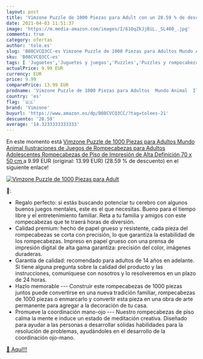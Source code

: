 ```yaml
---
layout: post
title: 'Vimzone Puzzle de 1000 Piezas para Adult con un 28.59 % de descuento'
date: 2021-04-03 11:51:37
image: 'https://m.media-amazon.com/images/I/61OqZkJjBiL._SL400_.jpg'
comments: true
category: ofertas
author: 'tole.es'
slug: 'B08CVCQ3CC-es Vimzone Puzzle de 1000 Piezas para Adultos Mundo Animal...'
sku: 'B08CVCQ3CC-es'
tags: [ 'Juguetes','Juguetes y juegos','Puzzles','Puzzles y rompecabezas','puzzle','rompecabezas','vimzone', ]
actualPrice: 9.99 EUR
currency: EUR
price: 9.99
comparePrice: 13.99 EUR
prodname: 'Vimzone Puzzle de 1000 Piezas para Adultos  Mundo Animal  Ilustraciones de Juegos de Rompecabezas para Adultos  Adolescentes  Rompecabezas de Piso de Impresión de Alta Definición  70 x 50 cm '
country: 'es'
flag: '🇪🇸'
brand: 'Vimzone'
buyurl: 'https://www.amazon.es/dp/B08CVCQ3CC/?tag=tolees-21'
descuento: '28.59'
average: '14.3233333333333'
---
```


En este momento está [Vimzone Puzzle de 1000 Piezas para Adultos  Mundo Animal  Ilustraciones de Juegos de Rompecabezas para Adultos  Adolescentes  Rompecabezas de Piso de Impresión de Alta Definición  70 x 50 cm ](https://www.amazon.es/dp/B08CVCQ3CC/?tag=tolees-21) a 9.99 EUR (original: 13.99 EUR) (28.59 %  de descuento) en el siguiente enlace!

[![Vimzone Puzzle de 1000 Piezas para Adult](https://m.media-amazon.com/images/I/61OqZkJjBiL._SL400_.jpg)](https://www.amazon.es/dp/B08CVCQ3CC/?tag=tolees-21)

🔎:

- Regalo perfecto: si estás buscando potenciar tu cerebro con algunos buenos juegos mentales, este es el que necesitas. Bueno para el tiempo libre y el entretenimiento familiar. Reta a tu familia y amigos con este rompecabezas que te traerá horas de diversión.
- Calidad premium: hecho de papel grueso y resistente, cada pieza del rompecabezas se corta con precisión, lo que garantiza la estabilidad de los rompecabezas. Impreso en papel grueso con una prensa de impresión digital de alta gama garantiza: precisión del color, imágenes duraderas.
- Garantía de calidad: recomendado para adultos de 14 años en adelante. Si tiene alguna pregunta sobre la calidad del producto y las instrucciones, comuníquese con nosotros y lo resolveremos en un plazo de 24 horas.
- Hazlo memorable --- Construir este rompecabezas de 1000 piezas juntos puede convertirse en una nueva tradición familiar, rompecabezas de 1000 piezas o enmarcarlo y convertir esta pieza en una obra de arte permanente para agregar a la decoración de tu casa.
- Promueve la coordinación mano-ojo --- Nuestro rompecabezas de piso calma la mente e induce un estado de meditación creativa. Diseñado para ayudar a las personas a desarrollar sólidas habilidades para la resolución de problemas, ayudándoles en el desarrollo de la coordinación ojo-mano.

[🛒 Aquí!!!](https://www.amazon.es/dp/B08CVCQ3CC/?tag=tolees-21)
